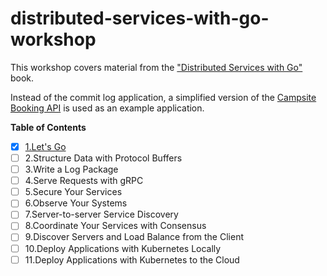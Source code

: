 # distributed-services-with-go-workshop

This workshop covers material from
the ["Distributed Services with Go"](https://www.amazon.ca/Distributed-Services-Go-Reliable-Maintainable/dp/1680507605)
book.

Instead of the commit log application, a simplified version of
the [Campsite Booking API](https://github.com/igor-baiborodine/campsite-booking) is used as an example application.

**Table of Contents**

- [X] [1.Let's Go](/LetsGo)
- [ ] 2.Structure Data with Protocol Buffers 
- [ ] 3.Write a Log Package
- [ ] 4.Serve Requests with gRPC
- [ ] 5.Secure Your Services
- [ ] 6.Observe Your Systems
- [ ] 7.Server-to-server Service Discovery
- [ ] 8.Coordinate Your Services with Consensus
- [ ] 9.Discover Servers and Load Balance from the Client
- [ ] 10.Deploy Applications with Kubernetes Locally
- [ ] 11.Deploy Applications with Kubernetes to the Cloud
